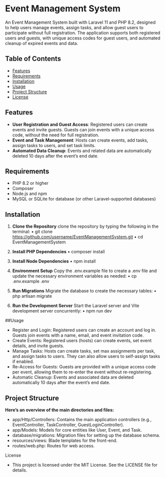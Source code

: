 # Event Management System

An Event Management System built with Laravel 11 and PHP 8.2, designed to help users manage events, assign tasks, and allow guest users to participate without full registration. The application supports both registered users and guests, with unique access codes for guest users, and automated cleanup of expired events and data.

## Table of Contents

- [Features](#features)
- [Requirements](#requirements)
- [Installation](#installation)
- [Usage](#usage)
- [Project Structure](#project-structure)
- [License](#license)

## Features

- **User Registration and Guest Access**: Registered users can create events and invite guests. Guests can join events with a unique access code, without the need for full registration.
- **Event and Task Management**: Hosts can create events, add tasks, assign tasks to users, and set task limits.
- **Automated Data Cleanup**: Events and related data are automatically deleted 10 days after the event’s end date.

## Requirements

- PHP 8.2 or higher
- Composer
- Node.js and npm
- MySQL or SQLite for database (or other Laravel-supported databases)

## Installation

1. **Clone the Repository**
    clone the repository by typing the following in the terminal:
    •   git clone https://github.com/username/EventManagementSystem.git
    •   cd EventManagementSystem

2. **Install PHP Dependencies**
    •   composer install

3. **Install Node Dependencies**
    •   npm install

4. **Environment Setup**
    Copy the .env.example file to create a .env file and update the necessary environment variables as needed:
    •   cp .env.example .env

5. **Run Migrations**
    Migrate the database to create the necessary tables:
    •   php artisan migrate

6. **Run the Development Server**
    Start the Laravel server and Vite development server concurrently:
    •   npm run dev

##Usage

- Register and Login: Registered users can create an account and log in. Guests join events with a name, email, and event invitation code.
- Create Events: Registered users (hosts) can create events, set event details, and invite guests.
- Manage Tasks: Hosts can create tasks, set max assignments per task, and assign tasks to users. They can also allow users to self-assign tasks if enabled.
- Re-Access for Guests: Guests are provided with a unique access code per event, allowing them to re-enter the event without re-registering.
- Automatic Cleanup: Events and associated data are deleted automatically 10 days after the event’s end date.

## Project Structure

**Here’s an overview of the main directories and files:**
- app/Http/Controllers: Contains the main application controllers (e.g., EventController, TaskController, GuestLoginController).
- app/Models: Models for core entities like User, Event, and Task.
- database/migrations: Migration files for setting up the database schema.
- resources/views: Blade templates for the front-end.
- routes/web.php: Routes for web access.

License
- This project is licensed under the MIT License. See the LICENSE file for details.